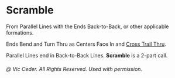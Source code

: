 
# Scramble

From Parallel Lines with the Ends Back-to-Back, or other applicable formations.

Ends Bend and Turn Thru as Centers Face In and
[Cross Trail Thru](../a1/cross_trail_thru.md).

Parallel Lines end in Back-to-Back Lines. **Scramble** is a 2-part call.

###### @ Vic Ceder. All Rights Reserved.  Used with permission.
